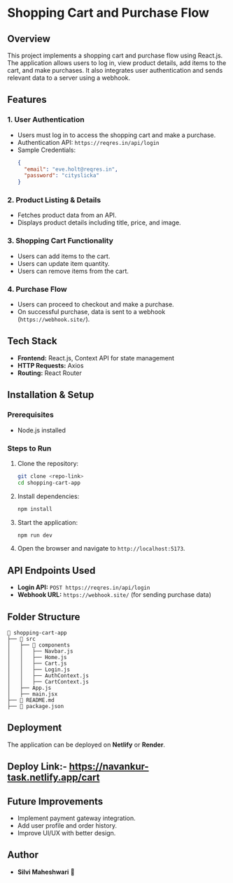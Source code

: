 # Shopping Cart and Purchase Flow

## Overview
This project implements a shopping cart and purchase flow using React.js. The application allows users to log in, view product details, add items to the cart, and make purchases. It also integrates user authentication and sends relevant data to a server using a webhook.

## Features

### 1. User Authentication
- Users must log in to access the shopping cart and make a purchase.
- Authentication API: `https://reqres.in/api/login`
- Sample Credentials:
  ```json
  {
    "email": "eve.holt@reqres.in",
    "password": "cityslicka"
  }
  ```

### 2. Product Listing & Details
- Fetches product data from an API.
- Displays product details including title, price, and image.

### 3. Shopping Cart Functionality
- Users can add items to the cart.
- Users can update item quantity.
- Users can remove items from the cart.

### 4. Purchase Flow
- Users can proceed to checkout and make a purchase.
- On successful purchase, data is sent to a webhook (`https://webhook.site/`).

## Tech Stack
- **Frontend:** React.js, Context API for state management
- **HTTP Requests:** Axios
- **Routing:** React Router

## Installation & Setup
### Prerequisites
- Node.js installed

### Steps to Run
1. Clone the repository:
   ```sh
   git clone <repo-link>
   cd shopping-cart-app
   ```
2. Install dependencies:
   ```sh
   npm install
   ```
3. Start the application:
   ```sh
   npm run dev
   ```
4. Open the browser and navigate to `http://localhost:5173`.

## API Endpoints Used
- **Login API:** `POST https://reqres.in/api/login`
- **Webhook URL:** `https://webhook.site/` (for sending purchase data)

## Folder Structure
```
📂 shopping-cart-app
├── 📂 src
│   ├── 📂 components
│   │   ├── Navbar.js
│   │   ├── Home.js
│   │   ├── Cart.js
│   │   ├── Login.js
│   │   ├── AuthContext.js
│   │   ├── CartContext.js
│   ├── App.js
│   ├── main.jsx
├── 📜 README.md
├── 📜 package.json
```

## Deployment
The application can be deployed on **Netlify** or **Render**.
## Deploy Link:- https://navankur-task.netlify.app/cart

## Future Improvements
- Implement payment gateway integration.
- Add user profile and order history.
- Improve UI/UX with better design.

## Author
- **Silvi Maheshwari** 🚀
